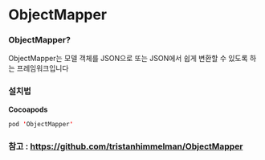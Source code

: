 # ObjectMapper

### ObjectMapper?

ObjectMapper는 모델 객체를 JSON으로 또는 JSON에서 쉽게 변환할 수 있도록 하는 프레임워크입니다

### 설치법

**Cocoapods**

```swift
pod 'ObjectMapper'
```

### 참고 : https://github.com/tristanhimmelman/ObjectMapper
